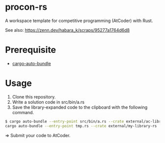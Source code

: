 # procon-rs

A workspace template for competitive programming (AtCoder) with Rust.

See also: https://zenn.dev/habara_k/scraps/95277a1764d6d8

# Prerequisite

- [cargo-auto-bundle](https://github.com/shino16/cargo-auto-bundle)

# Usage

1. Clone this repository.
2. Write a solution code in src/bin/a.rs
3. Save the library-expanded code to the clipboard with the following command.

```sh
$ cargo auto-bundle --entry-point src/bin/a.rs --crate external/ac-library-rs > tmp.rs && \
cargo auto-bundle --entry-point tmp.rs --crate external/my-library-rs | pbcopy && rm tmp.rs
```

=> Submit your code to AtCoder.
